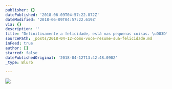 ```yaml
---
publisher: {}
datePublished: '2018-06-09T04:57:22.872Z'
dateModified: '2018-06-09T04:57:22.619Z'
via: {}
description: ''
title: "Definitivamente a felicidade, está nas pequenas coisas. \uD83D\uDE0A"
sourcePath: _posts/2018-04-12-como-voce-resume-sua-felicidade.md
inFeed: true
author: []
starred: false
datePublishedOriginal: '2018-04-12T13:42:48.090Z'
_type: Blurb

---
```

![](https://the-grid-user-content.s3-us-west-2.amazonaws.com/a1ac1f7d-c9d2-40db-aa94-310d71a64b62.jpg)